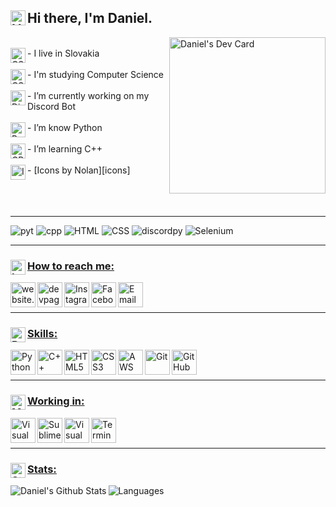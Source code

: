 ## <img  align="left" alt="HandShake" width="24px" src="https://img.icons8.com/nolan/64/so-so.png"/> Hi there, I'm Daniel.

<a href="https://app.daily.dev/Daydream404">
 <img align="right" src="https://api.daily.dev/devcards/0b7ece7b3b7d4b73b0785becaad0d61d.png?r=ef8" width="250" alt="Daniel's Dev Card"/>
</a>

<br/>
- <img align="left" alt="CS" width="24px" src="https://img.icons8.com/nolan/64/country.png"/> I live in Slovakia<br/><br/> 
- <img align="left" alt="CS" width="24px" src="https://img.icons8.com/nolan/64/curly-brackets.png"/>I'm studying Computer Science<br/><br/> 
- <img align="left" alt="Discord" width="24px" src="https://img.icons8.com/nolan/64/discord-logo.png"/></img> I’m currently working on my Discord Bot<br/><br/>
- <img align="left" alt="Python" width="24px" src="https://img.icons8.com/nolan/64/python.png"/> I’m know Python<br/><br/>
- <img align="left" alt="CPP" width="24px" src="https://img.icons8.com/nolan/64/c-plus-plus.png"/> I’m learning C++<br/><br/>
- <img align="left" alt="Icons" width="24px" src="https://img.icons8.com/nolan/64/info.png"/>[Icons by Nolan][icons]<br/><br/><br/><br/>


---




![pyt](https://img.shields.io/badge/python-3.7-8d42fb?style=for-the-badge&logo=python&logoColor=8d42fb) ![cpp](https://img.shields.io/badge/c++-11-3f67fb?style=for-the-badge&logoColor=3f67fb&logo=c%2B%2B) ![HTML](https://img.shields.io/badge/HTML-5-8d42fb?style=for-the-badge&logoColor=8d42fb&logo=html5) ![CSS](https://img.shields.io/badge/CSS-3-3f67fb?style=for-the-badge&logoColor=3f67fb&logo=css3)  ![discordpy](https://img.shields.io/badge/discord-py-8d42fb?style=for-the-badge&logo=discord&logoColor=8d42fb) ![Selenium](https://img.shields.io/badge/Selenium-3.141.0-3f67fb?style=for-the-badge&logoColor=3f67fb&logo=sellfy)


---

### <ins><img align="left" alt="Info" width="24px" src="https://img.icons8.com/nolan/64/information.png"/>How to reach me:</ins>

[<img align="left" alt="website.com" width="40px" src="https://img.icons8.com/nolan/64/domain.png" />][website]
[<img align="left" alt="devpage" width="40px" src="https://img.icons8.com/nolan/64/backend-development.png"/>][devpage]
[<img align="left" alt="Instagram" width="40x" src="https://img.icons8.com/nolan/64/instagram-new.png" />][instagram]
[<img align="left" alt="Facebook" width="40px" src="https://img.icons8.com/nolan/64/facebook.png" />][facebook]
[<img align="left" alt="Email" width="40px" src="https://img.icons8.com/nolan/64/gmail.png" />][email]

<br/>
<br/>

---

### <ins><img align="left" alt="Brain" width="24px" src="https://img.icons8.com/nolan/64/brain.png"/>Skills:</ins>

<img align="left" alt="Python" width="40px" src="https://img.icons8.com/nolan/64/python.png" />

<img align="left" alt="C++" width="40px" src="https://img.icons8.com/nolan/64/c-plus-plus.png" />

<img align="left" alt="HTML5" width="40px" src="https://img.icons8.com/nolan/64/html-5.png" />

<img align="left" alt="CSS3" width="40px" src="https://img.icons8.com/nolan/64/css-filetype.png" />

<img align="left" alt="AWS" width="40px" src="https://img.icons8.com/color/48/000000/amazon-web-services.png" />

<img align="left" alt="Git" width="40px" src="https://img.icons8.com/color/48/000000/git.png" />

<img align="left" alt="GitHub" width="40px" src="https://img.icons8.com/nolan/64/github.png" />



<br>
<br>

---

### <ins><img align="left" alt="Maintenance" width="24px" src="https://img.icons8.com/nolan/64/maintenance.png"/>Working in:</ins> 

<img align="left" alt="Visual Studio Code" width="40px" src="https://img.icons8.com/nolan/64/visual-studio-code-2019.png" />

<img align="left" alt="Sublime" width="40px" src="https://img.icons8.com/nolan/64/sublime-text-new-logo.png"/>

<img align="left" alt="Visual Studio" width="40px" src="https://img.icons8.com/nolan/64/visual-studio-2019.png" />

<img align="left" alt="Terminal" width="40x" src="https://img.icons8.com/nolan/64/console.png" />

<br/>
<br/>

---

### <ins><img align="left" alt="Stats" width="24px" src="https://img.icons8.com/nolan/64/line-chart.png"/>[Stats:][githubstat]</ins>

<img align="left" alt="Daniel's Github Stats" src="https://github-readme-stats.vercel.app/api?username=Daydream404&show_icons=true&hide_border=true&title_color=f1f1f1&bg_color=0d1117&text_color=f1f1f1&icon_color=f1f1f1&include_all_commits=true" />

<img align="left" alt="Languages" src="https://github-readme-stats.vercel.app/api/top-langs/?username=Daydream404&bg_color=0d1117&title_color=f1f1f1&text_color=f1f1f1&icon_color=f1f1f1&hide_border=true" />
 

[githubstat]: https://github.com/anuraghazra/github-readme-stats
[instagram]: https://instagram.com/slosar._.daniel
[email]: mailto:danielslosar@protonmail.com
[facebook]: https://www.facebook.com/405error
[website]: https://daydream404.github.io/website/
[icons]: https://icons8.com/icons/nolan
[devpage]: https://dev.page/danielslosar
